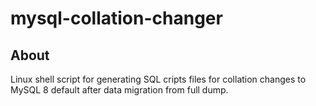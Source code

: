 # mysql-collation-changer

## About
Linux shell script for generating SQL cripts files for collation changes to MySQL 8 default after data migration from full dump.